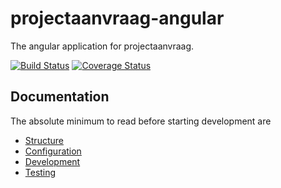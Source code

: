 # projectaanvraag-angular

The angular application for projectaanvraag.

[![Build Status](https://travis-ci.org/cultuurnet/projectaanvraag-angular.svg?branch=master)](https://travis-ci.org/cultuurnet/projectaanvraag-angular)
[![Coverage Status](https://coveralls.io/repos/github/cultuurnet/projectaanvraag-angular/badge.svg?branch=master)](https://coveralls.io/github/cultuurnet/projectaanvraag-angular?branch=master)

## Documentation

The absolute minimum to read before starting development are
 
 * [Structure](books/structure.md) 
 * [Configuration](books/configuration.md) 
 * [Development](books/development.md)
 * [Testing](books/unit_tests.md)

